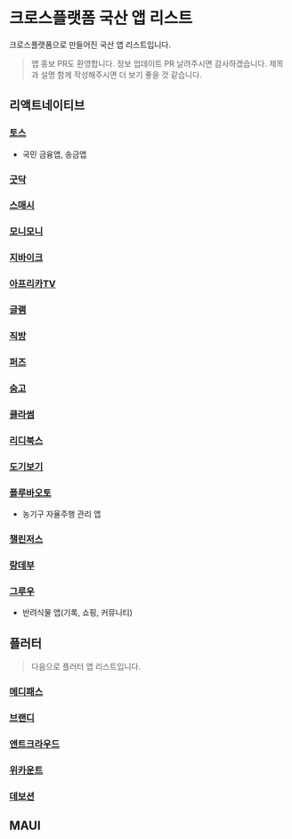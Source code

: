 # 크로스플랫폼 국산 앱 리스트

크로스플랫폼으로 만들어진 국산 앱 리스트입니다.

> 앱 홍보 PR도 환영합니다. 정보 업데이트 PR 날려주시면 감사하겠습니다. 제목과 설명 함께 작성해주시면 더 보기 좋을 것 같습니다.

## 리액트네이티브

### [토스](https://toss.im/slash-22/sessions/1-2)

- 국민 금융앱, 송금앱

### [굿닥](https://www.goodoc.co.kr)

### [스매시](https://www.smaxh.com)

### [모니모니](https://www.monymony.co)

### [지바이크](https://gbike.io)

### [아프리카TV](https://afreecatv.com)

### [글램](https://play.google.com/store/apps/details?id=com.charmy.cupist)

### [직방](https://www.zigbang.com)

### [퍼즈](https://puzz.fun)

### [숨고](https://soomgo.com)

### [클라썸](https://www.classum.com)

### [리디북스](https://ridicorp.com/story/react-native-ridibooks-ap)

### [도기보기](https://dogibogi.co.kr)

### [플루바오토](http://pluva.co.kr)

- 농기구 자율주행 관리 앱

### [챌린저스](https://chlngers.com)

### [랑데부](https://apps.apple.com/us/app/랑데부/id6443541023)

### [그루우](https://groo.pro)

- 반려식물 앱(기록, 쇼핑, 커뮤니티)

## 플러터

> 다음으로 플러터 앱 리스트입니다.

### [메디패스](https://play.google.com/store/apps/details?id=me.medipass&hl)

### [브랜디](https://blog.brandi.co.kr/31)

### [앤트크라우드](https://www.antcrowd.com)

### [위카운트](https://appagg.com/ios/social-networking/wecount-space-38065972.html)

### [데보션](https://apps.apple.com/kr/app/devocean-%EB%8D%B0%EB%B3%B4%EC%85%98-%EA%B0%9C%EB%B0%9C%EC%9E%90%EB%93%A4%EC%9D%84-%EC%9C%84%ED%95%9C-%EC%98%81%EA%B0%90%EC%9D%98-%EB%B0%94%EB%8B%A4/id1632168032)

## MAUI

